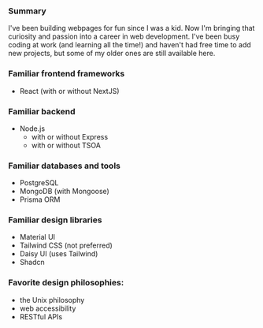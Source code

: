 ### Summary
I've been building webpages for fun since I was a kid. Now I'm bringing that curiosity and passion into a career in web development. I've been busy coding at work (and learning all the time!) and haven't had free time to add new projects, but some of my older ones are still available here.

### Familiar frontend frameworks
- React (with or without NextJS)

### Familiar backend
- Node.js
  - with or without Express
  - with or without TSOA

### Familiar databases and tools
- PostgreSQL
- MongoDB (with Mongoose)
- Prisma ORM

### Familiar design libraries
- Material UI
- Tailwind CSS (not preferred)
- Daisy UI (uses Tailwind)
- Shadcn

### Favorite design philosophies:
- the Unix philosophy
- web accessibility
- RESTful APIs
